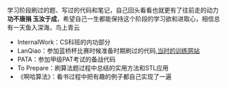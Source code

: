 学习阶段刷过的题、写过的代码和笔记，自己回头看看也就更有了往前走的动力
**功不唐捐 玉汝于成**，希望自己一生都能保持这个阶段的学习欲和进取心，相信总有一天鱼入深海，鸟上青云

* InternalWork：CS科班的内功部分
* LanQiao：参加蓝桥杯比赛时候准备时期刷过的代码,[当时的训练网站](https://www.dotcpp.com/oj/problemset.php?page=1&mark=6)
* PATA：参加甲级PAT考试的备战代码
* To Prepare：刷算法题过程中总结的实用方法和STL应用
* 《啊哈算法》：看书过程中把有趣的例子都自己实现了一遍
